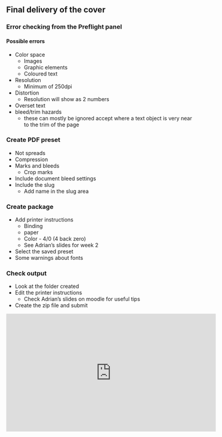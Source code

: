 ## Final delivery of the cover

### Error checking from the Preflight panel

#### Possible errors

- Color space
	- Images
	- Graphic elements
	- Coloured text
- Resolution
	- Minimum of 250dpi
- Distortion
	- Resolution will show as 2 numbers
- Overset text
- bleed/trim hazards
	- these can mostly be ignored accept where a text object is very near to the trim of the page

### Create PDF preset

- Not spreads
- Compression
- Marks and bleeds
	- Crop marks
- Include document bleed settings
- Include the slug
	- Add name in the slug area

### Create package
- Add printer instructions
	- Binding
	- paper
	- Color - 4/0 (4 back zero)
	- See Adrian’s slides for week 2
- Select the saved preset
- Some warnings about fonts

### Check output

- Look at the folder created
- Edit the printer instructions
	- Check Adrian’s slides on moodle for useful tips
- Create the zip file and submit

<iframe width="560" height="315" src="https://www.youtube.com/embed/ceRGB1YtxmA" title="YouTube video player" frameborder="0" allow="accelerometer; autoplay; clipboard-write; encrypted-media; gyroscope; picture-in-picture; web-share" allowfullscreen></iframe>